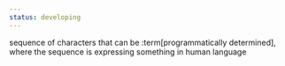 ```yaml
---
status: developing
---
```


sequence of characters that can be :term[programmatically determined], where the sequence is expressing something in human language